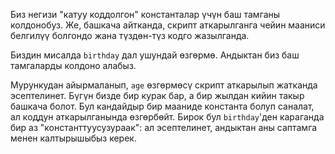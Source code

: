 Биз негизи "катуу коддолгон" константалар үчүн баш тамганы колдонобуз. Же, башкача айтканда, скрипт аткарылганга чейин мааниси белгилүү болгондо жана түздөн-түз кодго жазылганда.

Биздин мисалда `birthday` дал ушундай өзгөрмө. Андыктан биз баш тамгаларды колдоно алабыз.

Мурункудан айырмаланып, `age` өзгөрмөсү скрипт аткарылып жатканда эсептелинет. Бүгүн бизде бир курак бар, а бир жылдан кийин такыр башкача болот. Бул кандайдыр бир мааниде константа болуп саналат, ал коддун аткарылганында өзгөрбөйт. Бирок бул `birthday`'ден караганда бир аз "константтуусузураак": ал эсептелинет, андыктан аны саптамга менен калтырышыбыз керек.
